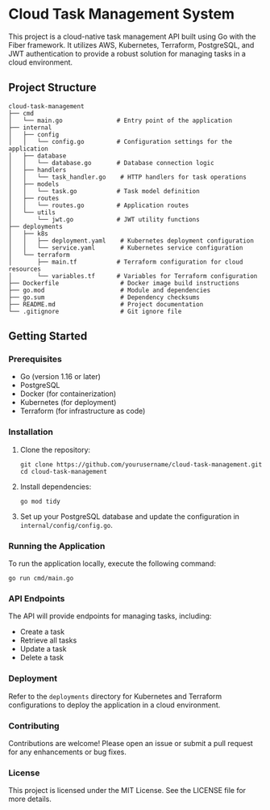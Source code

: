 # Cloud Task Management System

This project is a cloud-native task management API built using Go with the Fiber framework. It utilizes AWS, Kubernetes, Terraform, PostgreSQL, and JWT authentication to provide a robust solution for managing tasks in a cloud environment.

## Project Structure

```
cloud-task-management
├── cmd
│   └── main.go               # Entry point of the application
├── internal
│   ├── config
│   │   └── config.go         # Configuration settings for the application
│   ├── database
│   │   └── database.go       # Database connection logic
│   ├── handlers
│   │   └── task_handler.go    # HTTP handlers for task operations
│   ├── models
│   │   └── task.go           # Task model definition
│   ├── routes
│   │   └── routes.go         # Application routes
│   └── utils
│       └── jwt.go            # JWT utility functions
├── deployments
│   ├── k8s
│   │   ├── deployment.yaml    # Kubernetes deployment configuration
│   │   └── service.yaml       # Kubernetes service configuration
│   └── terraform
│       ├── main.tf           # Terraform configuration for cloud resources
│       └── variables.tf      # Variables for Terraform configuration
├── Dockerfile                 # Docker image build instructions
├── go.mod                     # Module and dependencies
├── go.sum                     # Dependency checksums
├── README.md                  # Project documentation
└── .gitignore                 # Git ignore file
```

## Getting Started

### Prerequisites

- Go (version 1.16 or later)
- PostgreSQL
- Docker (for containerization)
- Kubernetes (for deployment)
- Terraform (for infrastructure as code)

### Installation

1. Clone the repository:
   ```
   git clone https://github.com/yourusername/cloud-task-management.git
   cd cloud-task-management
   ```

2. Install dependencies:
   ```
   go mod tidy
   ```

3. Set up your PostgreSQL database and update the configuration in `internal/config/config.go`.

### Running the Application

To run the application locally, execute the following command:
```
go run cmd/main.go
```

### API Endpoints

The API will provide endpoints for managing tasks, including:
- Create a task
- Retrieve all tasks
- Update a task
- Delete a task

### Deployment

Refer to the `deployments` directory for Kubernetes and Terraform configurations to deploy the application in a cloud environment.

### Contributing

Contributions are welcome! Please open an issue or submit a pull request for any enhancements or bug fixes.

### License

This project is licensed under the MIT License. See the LICENSE file for more details.